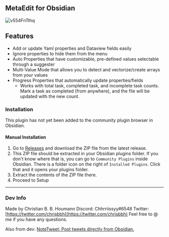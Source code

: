 ## MetaEdit for Obsidian

![v554FnTthq](https://user-images.githubusercontent.com/29108628/118363633-9933de80-b595-11eb-9603-31a3be0e0ccc.gif)

## Features
- Add or update Yaml properties and Dataview fields easily
- Ignore properties to hide them from the menu
- Auto Properties that have customizable, pre-defined values selectable through a suggester
- Multi-Value Mode that allows you to detect and vectorize/create arrays from your values
- Progress Properties that automatically update properties/fields
  - Works with total task, completed task, and incomplete task counts. Mark a task as completed (from anywhere), and the file will be updated with the new count.

### Installation
This plugin has not yet been added to the community plugin browser in Obsidian.

#### Manual Installation
1. Go to [Releases](https://github.com/chhoumann/MetaEdit/releases) and download the ZIP file from the latest release.
2. This ZIP file should be extracted in your Obsidian plugins folder. If you don't know where that is, you can go to `Community Plugins` inside Obsidian. There is a folder icon on the right of `Installed Plugins`. Click that and it opens your plugins folder.
3. Extract the contents of the ZIP file there.
4. Proceed to Setup


---
### Dev Info
Made by Christian B. B. Houmann
Discord: Chhrriissyy#6548
Twitter: [https://twitter.com/chrisbbh](https://twitter.com/chrisbbh)
Feel free to @ me if you have any questions.


Also from dev: [NoteTweet: Post tweets directly from Obsidian.](https://github.com/chhoumann/notetweet_obsidian)

